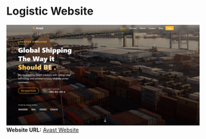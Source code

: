 # Logistic Website

![HomePage](image-1.png)  
**Website URL:** [Avast Website](https://logistics-mini-project-istad.vercel.app/)

